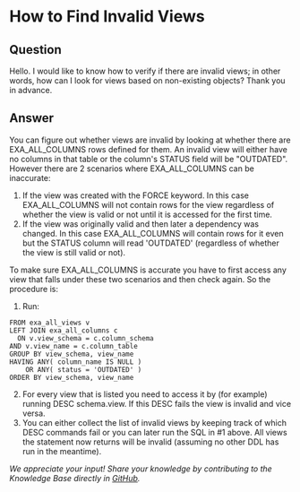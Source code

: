 # How to Find Invalid Views

## Question
Hello. I would like to know how to verify if there are invalid views; in other words, how can I look for views based on non-existing objects? Thank you in advance.

## Answer
You can figure out whether views are invalid by looking at whether there are EXA_ALL_COLUMNS rows defined for them. An invalid view will either have no columns in that table or the column's STATUS field will be "OUTDATED".  However there are 2 scenarios where EXA_ALL_COLUMNS can be inaccurate:

1. If the view was created with the FORCE keyword. In this case EXA_ALL_COLUMNS will not contain rows for the view regardless of whether the view is valid or not until it is accessed for the first time.
2. If the view was originally valid and then later a dependency was changed. In this case EXA_ALL_COLUMNS will contain rows for it even but the STATUS column will read 'OUTDATED' (regardless of whether the view is still valid or not).

To make sure EXA_ALL_COLUMNS is accurate you have to first access any view that falls under these two scenarios and then check again. So the procedure is:

1. Run: 
```SELECT view_schema, view_name  
FROM exa_all_views v  
LEFT JOIN exa_all_columns c  
  ON v.view_schema = c.column_schema  
AND v.view_name = c.column_table  
GROUP BY view_schema, view_name  
HAVING ANY( column_name IS NULL )  
    OR ANY( status = 'OUTDATED' )  
ORDER BY view_schema, view_name​  
```
2. For every view that is listed you need to access it by (for example) running DESC schema.view. If this DESC fails the view is invalid and vice versa.
3. You can either collect the list of invalid views by keeping track of which DESC commands fail or you can later run the SQL in #1 above. All views the statement now returns will be invalid (assuming no other DDL has run in the meantime).

*We appreciate your input! Share your knowledge by contributing to the Knowledge Base directly in [GitHub](https://github.com/exasol/public-knowledgebase).* 